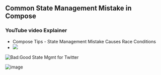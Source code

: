 ## Common State Management Mistake in Compose

### YouTube video Explainer
- Compose Tips - State Management Mistake Causes Race Conditions
- [<img src="https://github.com/realityexpander/StateManagementMistake/assets/5157474/86105795-65fa-4d27-bd3c-d3d51f2a0363">](https://youtu.be/Vt2WtJ4fJqc) 

![Bad:Good State Mgmt for Twitter](https://github.com/realityexpander/StateManagementMistake/assets/5157474/a3a9702b-6536-403e-9e39-3fbd9f96ccf6)

![image](https://github.com/realityexpander/StateManagementMistake/assets/5157474/850469df-44c3-4d61-ae62-9348b9106cd5)
